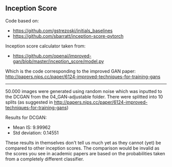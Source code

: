## Inception Score

Code based on: 
* https://github.com/gstrezoski/initials_baselines
* https://github.com/sbarratt/inception-score-pytorch

Inception score calculator taken from: 
* https://github.com/openai/improved-gan/blob/master/inception_score/model.py

Which is the code corresponding to the improved GAN paper: http://papers.nips.cc/paper/6124-improved-techniques-for-training-gans

----------

50.000 images were generated using random noise which was inputted to the DCGAN from the 04_GAN-adjustable folder. There were splitted into 10 splits (as suggested in  http://papers.nips.cc/paper/6124-improved-techniques-for-training-gans)

Results for DCGAN:
* Mean IS: 9.99962
* Std deviation: 0.14551

These results in themselves don't tell us much yet as they cannot (yet) be compared to other inception scores. The comparison would be invalid as the scores you see in academic papers are based on the probabilities taken from a completely different classifier. 
